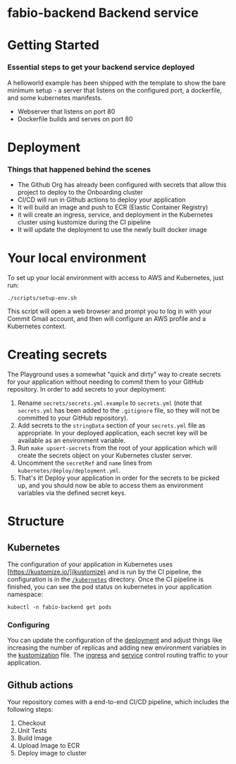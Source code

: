 #  fabio-backend Backend service

# Getting Started
### Essential steps to get your backend service deployed
A helloworld example has been shipped with the template to show the bare minimum setup - a server that listens on the configured port, a dockerfile, and some kubernetes manifests.
- Webserver that listens on port 80
- Dockerfile builds and serves on port 80


# Deployment
### Things that happened behind the scenes
- The Github Org has already been configured with secrets that allow this project to deploy to the Onboarding cluster
- CI/CD will run in Github actions to deploy your application
- It will build an image and push to ECR (Elastic Container Registry)
- it will create an ingress, service, and deployment in the Kubernetes cluster using kustomize during the CI pipeline
- It will update the deployment to use the newly built docker image

# Your local environment
To set up your local environment with access to AWS and Kubernetes, just run:
```
./scripts/setup-env.sh
```
This script will open a web browser and prompt you to log in with your Commit Gmail account, and then will configure an AWS profile and a Kubernetes context.

# Creating secrets

The Playground uses a somewhat "quick and dirty" way to create secrets for your application without needing to commit them to your GitHub repository. In order to add secrets to your deployment:

1. Rename `secrets/secrets.yml.example` to `secrets.yml` (note that `secrets.yml` has been added to the `.gitignore` file, so they will not be committed to your GitHub repository).
2. Add secrets to the `stringData` section of your `secrets.yml` file as appropriate. In your deployed application, each secret key will be available as an environment variable.
3. Run `make upsert-secrets` from the root of your application which will create the secrets object on your Kubernetes cluster server.
4. Uncomment the `secretRef` and `name` lines from `kubernetes/deploy/deployment.yml`.
5. That's it! Deploy your application in order for the secrets to be picked up, and you should now be able to access them as environment variables via the defined secret keys.

# Structure
## Kubernetes
The configuration of your application in Kubernetes uses [https://kustomize.io/](kustomize) and is run by the CI pipeline, the configuration is in the [`/kubernetes`](./kubernetes/deploy/) directory.
Once the CI pipeline is finished, you can see the pod status on kubernetes in your application namespace:
```
kubectl -n fabio-backend get pods
```
### Configuring
You can update the configuration of the [deployment] and adjust things like increasing the number of replicas and adding new environment variables in the [kustomization] file. The [ingress] and [service] control routing traffic to your application.

## Github actions
Your repository comes with a end-to-end CI/CD pipeline, which includes the following steps:
1. Checkout
2. Unit Tests
3. Build Image
4. Upload Image to ECR
4. Deploy image to cluster

<!-- Links -->
[deployment]: ./kubernetes/deploy/deployment.yml
[service]: ./kubernetes/deploy/service.yml
[ingress]: ./kubernetes/deploy/ingress.yml
[kustomization]: ./kubernetes/deploy/kustomization.yml
